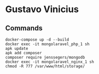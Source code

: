 # Gustavo Vinicius

## Commands
```
docker-compose up -d --build
docker exec -it mongolaravel_php_1 sh
apk update
apk add composer
composer require jenssegers/mongodb
docker exec -it mongolaravel_nginx_1 sh
chmod -R 777 /var/www/html/storage/
```